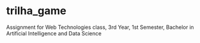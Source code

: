 # trilha_game
Assignment for Web Technologies class, 3rd Year, 1st Semester, Bachelor in Artificial Intelligence and Data Science

